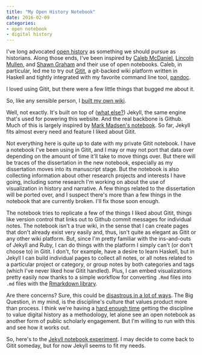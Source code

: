 ```yaml
---
title: "My Open History Notebook"
date: 2016-02-09
categories: 
- open notebook
- digital history
---
```


I've long advocated [open history](http://www.jasonheppler.org/2008/11/08/open-source-scholarship-and-why-history-should-be-open-source/) as something we should pursue as historians. Along those ends, I've been inspired by [Caleb McDaniel](http://wiki.wcaleb.rice.edu), [Lincoln Mullen](http://notebook.lincolnmullen.com), and [Shawn Graham](http://electricarchaeology.ca/2015/10/06/an-elegant-open-notebook/) and their use of open notebooks. Caleb, in particular, led me to try out [Gitit](http://gitit.net), a git-backed wiki platform written in Haskell and tightly integrated with my favorite command line tool, [pandoc](http://pandoc.org).

I loved using Gitit, but there were a few little things that bugged me about it.

So, like any sensible person, I [built my own wiki](http://notebook.jasonheppler.org).

Well, not exactly. It's built on top of ([what else?](http://jasonheppler.org/2011/04/19/migrating-to-jekyll/)) Jekyll, the same engine that's used for powering this website. And the real backbone is Github. Much of this is largely inspired by [Mark Madsen's notebook](http://notebook.madsenlab.org). So far, Jekyll fits almost every need and feature I liked about Gitit.

Not everything here is quite up to date with my private Gitit notebook. I have a notebook I've been using in Gitit, and I may or may not port that data over depending on the amount of time it'll take to move things over. But there will be traces of the dissertation in the new notebook, especially as my dissertation moves into its manuscript stage. But the notebook is also collecting information about other research projects and interests I have going, including some research I'm working on about the use of visualization in history and narrative. A few things related to the dissertation will be ported over, and I suspect there's more than a few things in the notebook that are currently broken. I'll fix those soon enough. 

The notebook tries to replicate a few of the things I liked about Gitit, things like version control that links out to Github commit messages for individual notes. The notebook isn't a true wiki, in the sense that I can create pages that don't already exist very easily and, thus, isn't quite as elegant as Gitit or any other wiki platform. But, since I'm pretty familiar with the ins-and-outs of Jekyll and Ruby, I can do things with the platform I simply can't (or don't choose to) in Gitit. I don't, for example, have a desire to learn Haskell, but in Jekyll I can build individual pages to collect all notes, or all notes related to a particular project or category, or group notes by both categories and tags (which I've never liked how Gitit handled). Plus, I can embed visualizations pretty easily now thanks to a simple workflow for converting `.Rmd` files into `.md` files with the [Rmarkdown library](http://rmarkdown.rstudio.com). 

Are there concerns? Sure, this could be [disastrous in a lot of ways](http://chronicle.com/blogs/profhacker/fork-the-academy/48935). The Big Question, in my mind, is the discipline's culture that values product more than process. I think we're having a [hard enough time](http://jasonheppler.org/2012/01/22/redefining_scholarship_in_the_digital_age/) getting the discipline to value digital history as a methodology, let alone see an open notebook as another form of public scholarly engagement. But I'm willing to run with this and see how it works out.

So, here's to the [Jekyll notebook experiment](http://notebook.jasonheppler.org). I may decide to come back to Gitit someday, but for now Jekyll seems to fit my needs.
